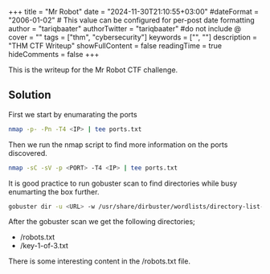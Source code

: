 +++
title = "Mr Robot"
date = "2024-11-30T21:10:55+03:00"
#dateFormat = "2006-01-02" # This value can be configured for per-post date formatting
author = "tariqbaater"
authorTwitter = "tariqbaater" #do not include @
cover = ""
tags = ["thm", "cybersecurity"]
keywords = ["", ""]
description = "THM CTF Writeup"
showFullContent = false
readingTime = true
hideComments = false
+++

This is the writeup for the Mr Robot CTF challenge.

## Solution

First we start by enumarating the ports

```bash
nmap -p- -Pn -T4 <IP> | tee ports.txt
```

Then we run the nmap script to find more information on the ports discovered.

```bash
nmap -sC -sV -p <PORT> -T4 <IP> | tee ports.txt
```

It is good practice to run gobuster scan to find directories while busy enumarting the box further.

```bash
gobuster dir -u <URL> -w /usr/share/dirbuster/wordlists/directory-list-2.3-medium.txt
```

After the gobuster scan we get the following directories;

- /robots.txt
- /key-1-of-3.txt

There is some interesting content in the /robots.txt file.
